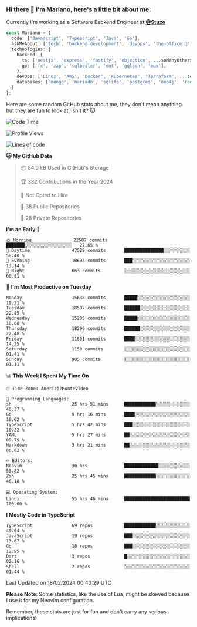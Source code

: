 ### Hi there 👋 I'm Mariano, here's a little bit about me:

Currently I'm working as a Software Backend Engineer at [**@Stuzo**](https://www.stuzo.com/)

```ts
const Mariano = {
  code: ['Javascript', 'Typescript', 'Java', 'Go'],
  askMeAbout: ['tech', 'backend development', 'devops', 'the office 💼'],
  technologies: {
    backEnd: {
      ts: ['nestjs', 'express', 'fastify', 'objection', ...soManyOthersFrameworks],
      go: ['fx', 'zap', 'sqlboiler', 'ent', 'gqlgen', 'mux'],
    },
    devOps: ['Linux', 'AWS', 'Docker', 'Kubernetes', 'Terraform', ...soManyOthersTools],
    databases: ['mongo', 'mariadb', 'sqlite', 'postgres', 'neo4j', 'redis', ...],
  }
};
```

Here are some random GitHub stats about me, they don't mean anything but they are fun to look at, isn't it? 🐱

<!--START_SECTION:waka-->
![Code Time](http://img.shields.io/badge/Code%20Time-1%2C718%20hrs%2014%20mins-blue)

![Profile Views](http://img.shields.io/badge/Profile%20Views-2-blue)

![Lines of code](https://img.shields.io/badge/From%20Hello%20World%20I%27ve%20Written-15.6%20million%20lines%20of%20code-blue)

**🐱 My GitHub Data** 

> 📦 54.0 kB Used in GitHub's Storage 
 > 
> 🏆 332 Contributions in the Year 2024
 > 
> 🚫 Not Opted to Hire
 > 
> 📜 38 Public Repositories 
 > 
> 🔑 28 Private Repositories 
 > 
**I'm an Early 🐤** 

```text
🌞 Morning                22507 commits       ███████░░░░░░░░░░░░░░░░░░   27.65 % 
🌆 Daytime                47529 commits       ███████████████░░░░░░░░░░   58.40 % 
🌃 Evening                10693 commits       ███░░░░░░░░░░░░░░░░░░░░░░   13.14 % 
🌙 Night                  663 commits         ░░░░░░░░░░░░░░░░░░░░░░░░░   00.81 % 
```
📅 **I'm Most Productive on Tuesday** 

```text
Monday                   15638 commits       █████░░░░░░░░░░░░░░░░░░░░   19.21 % 
Tuesday                  18597 commits       ██████░░░░░░░░░░░░░░░░░░░   22.85 % 
Wednesday                15205 commits       █████░░░░░░░░░░░░░░░░░░░░   18.68 % 
Thursday                 18296 commits       ██████░░░░░░░░░░░░░░░░░░░   22.48 % 
Friday                   11601 commits       ████░░░░░░░░░░░░░░░░░░░░░   14.25 % 
Saturday                 1150 commits        ░░░░░░░░░░░░░░░░░░░░░░░░░   01.41 % 
Sunday                   905 commits         ░░░░░░░░░░░░░░░░░░░░░░░░░   01.11 % 
```


📊 **This Week I Spent My Time On** 

```text
🕑︎ Time Zone: America/Montevideo

💬 Programming Languages: 
sh                       25 hrs 51 mins      ████████████░░░░░░░░░░░░░   46.37 % 
Go                       9 hrs 16 mins       ████░░░░░░░░░░░░░░░░░░░░░   16.62 % 
TypeScript               5 hrs 42 mins       ███░░░░░░░░░░░░░░░░░░░░░░   10.22 % 
YAML                     5 hrs 27 mins       ██░░░░░░░░░░░░░░░░░░░░░░░   09.79 % 
Markdown                 3 hrs 21 mins       ██░░░░░░░░░░░░░░░░░░░░░░░   06.02 % 

🔥 Editors: 
Neovim                   30 hrs              █████████████░░░░░░░░░░░░   53.82 % 
Zsh                      25 hrs 45 mins      ████████████░░░░░░░░░░░░░   46.18 % 

💻 Operating System: 
Linux                    55 hrs 46 mins      █████████████████████████   100.00 % 
```

**I Mostly Code in TypeScript** 

```text
TypeScript               69 repos            ████████████░░░░░░░░░░░░░   49.64 % 
JavaScript               19 repos            ███░░░░░░░░░░░░░░░░░░░░░░   13.67 % 
Go                       18 repos            ███░░░░░░░░░░░░░░░░░░░░░░   12.95 % 
Dart                     3 repos             █░░░░░░░░░░░░░░░░░░░░░░░░   02.16 % 
Shell                    2 repos             ░░░░░░░░░░░░░░░░░░░░░░░░░   01.44 % 
```




 Last Updated on 18/02/2024 00:40:29 UTC
<!--END_SECTION:waka-->

**Please Note**: Some statistics, like the use of Lua, might be skewed because I use it for my Neovim configuration.

Remember, these stats are just for fun and don't carry any serious implications!
